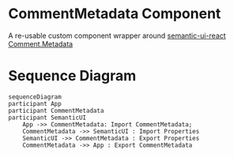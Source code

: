 # CommentMetadata Component

A re-usable custom component wrapper around [semantic-ui-react Comment.Metadata](https://react.semantic-ui.com/views/comment)

# Sequence Diagram

```mermaid
sequenceDiagram
participant App
participant CommentMetadata
participant SemanticUI
    App ->> CommentMetadata: Import CommentMetadata;
    CommentMetadata ->> SemanticUI : Import Properties
    SemanticUI ->> CommentMetadata : Export Properties
    CommentMetadata ->> App : Export CommentMetadata
```
